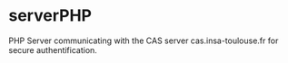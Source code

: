 # serverPHP

PHP Server communicating with the CAS server cas.insa-toulouse.fr for secure authentification.
